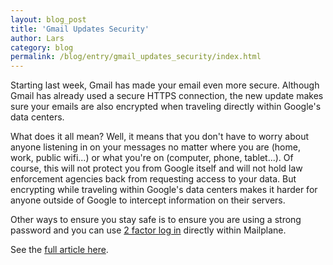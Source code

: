```yaml
---
layout: blog_post
title: 'Gmail Updates Security'
author: Lars
category: blog
permalink: /blog/entry/gmail_updates_security/index.html
---
```


Starting last week, Gmail has made your email even more secure. Although Gmail has already used a secure HTTPS connection, the new update makes sure your emails are also encrypted when traveling directly within Google's data centers.

What does it all mean? Well, it means that you don't have to worry about anyone listening in on your messages no matter where you are (home, work, public wifi...) or what you're on (computer, phone, tablet...). Of course, this will not protect you from Google itself and will not hold law enforcement agencies back from requesting access to your data. But encrypting while traveling within Google's data centers makes it harder for anyone outside of Google to intercept information on their servers.

Other ways to ensure you stay safe is to ensure you are using a strong password and you can use [2 factor log in](http://mailplaneapp.com/howto/entry/two_factor_authentication) directly within Mailplane. 

See the [full article here](http://gmailblog.blogspot.ch/2014/03/staying-at-forefront-of-email-security.html).